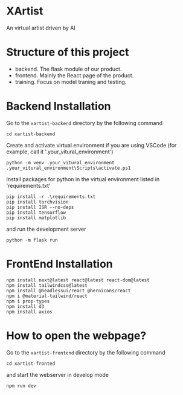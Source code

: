 # XArtist
An virtual artist driven by AI


# Structure of this project

- backend. The flask module of our product.
- frontend. Mainly the React page of the product.
- training. Focus on model traning and testing.

# Backend Installation

Go to the `xartist-backend` directory by the following command

```shell
cd xartist-backend
```

Create and activate virtual environment if you are using VSCode (for example, call it '.your_vitural_environment')

```shell
python -m venv .your_vitural_environment
.your_vitural_environment\Scripts\activate.ps1
```

Install packages for python in the virtual environment listed in 'requirements.txt'

```shell
pip install -r .\requirements.txt
pip install torchvision
pip install ISR --no-deps
pip install tensorflow
pip install matplotlib
```

and run the development server

```shell
python -m flask run
```

# FrontEnd Installation

```
npm install next@latest react@latest react-dom@latest
npm install tailwindcss@latest
npm install @headlessui/react @heroicons/react
npm i @material-tailwind/react
npm i prop-types
npm install d3
npm install axios
```


# How to open the webpage?

Go to the `xartist-frontend` directory by the following command

```shell
cd xartist-fronted
```

and start the webserver in develop mode

```shell
npm run dev
```